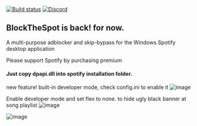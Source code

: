 [![Build status](https://ci.appveyor.com/api/projects/status/31l6ynm0a1fhr2vs/branch/master?svg=true)](https://ci.appveyor.com/project/mrpond/blockthespot/branch/master) [![Discord](https://discord.com/api/guilds/807273906872123412/widget.png)](https://discord.gg/p43cusgUPm)


## BlockTheSpot is back! for now. 

A multi-purpose adblocker and skip-bypass for the Windows Spotify desktop application

Please support Spotify by purchasing premium

#### Just copy dpapi.dll into spotify installation folder.

new feature! 
built-in developer mode, check config.ini to enable it
![image](https://user-images.githubusercontent.com/18654771/227779089-aaad8aa1-cb1f-4837-aee9-e5885d3584e9.png)


Enable developer mode and set flex to none. to hide ugly black banner at song playlist
![image](https://user-images.githubusercontent.com/18654771/227779068-67b6ec85-e148-43d9-a325-6b67cb6c164b.png)

![image](https://user-images.githubusercontent.com/18654771/227779047-f708dc3e-105e-4d3e-b445-8db09b9968c5.png)
